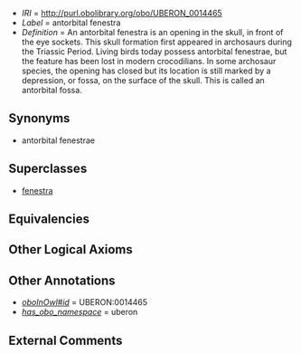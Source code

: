  * *IRI* = http://purl.obolibrary.org/obo/UBERON_0014465
 * *Label* = antorbital fenestra
 * *Definition* = An antorbital fenestra is an opening in the skull, in front of the eye sockets. This skull formation first appeared in archosaurs during the Triassic Period. Living birds today possess antorbital fenestrae, but the feature has been lost in modern crocodilians. In some archosaur species, the opening has closed but its location is still marked by a depression, or fossa, on the surface of the skull. This is called an antorbital fossa.

## Synonyms

 * antorbital fenestrae

## Superclasses

 * [fenestra](../../UBERON/05/UBERON_0004705.md)

## Equivalencies


## Other Logical Axioms


## Other Annotations

 * *[oboInOwl#id](../../id/oboInOwl#id.md)* = UBERON:0014465
 * *[has_obo_namespace](../../ce/oboInOwl#hasOBONamespace.md)* = uberon

## External Comments

